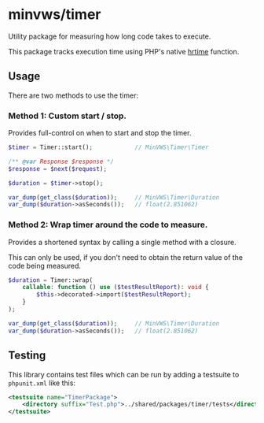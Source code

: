 # minvws/timer

Utility package for measuring how long code takes to execute.

This package tracks execution time using PHP's native [hrtime](https://www.php.net/manual/en/function.hrtime.php) function. 

## Usage

There are two methods to use the timer:

### Method 1: Custom start / stop.

Provides full-control on when to start and stop the timer.

```php
$timer = Timer::start();            // MinVWS\Timer\Timer

/** @var Response $response */
$response = $next($request);

$duration = $timer->stop();

var_dump(get_class($duration));     // MinVWS\Timer\Duration
var_dump($duration->asSeconds());   // float(2.851062)
```

### Method 2: Wrap timer around the code to measure.

Provides a shortened syntax by calling a single method with a closure.

This can only be used, if you don't need to obtain the return value of the code being measured.

```php
$duration = Timer::wrap(
    callable: function () use ($testResultReport): void {
        $this->decorated->import($testResultReport);
    }
);

var_dump(get_class($duration));     // MinVWS\Timer\Duration
var_dump($duration->asSeconds());   // float(2.851062)
```

## Testing

This library contains test files which can be run by adding a testsuite to `phpunit.xml` like this:

```xml
<testsuite name="TimerPackage">
    <directory suffix="Test.php">../shared/packages/timer/tests</directory>
</testsuite>
```
